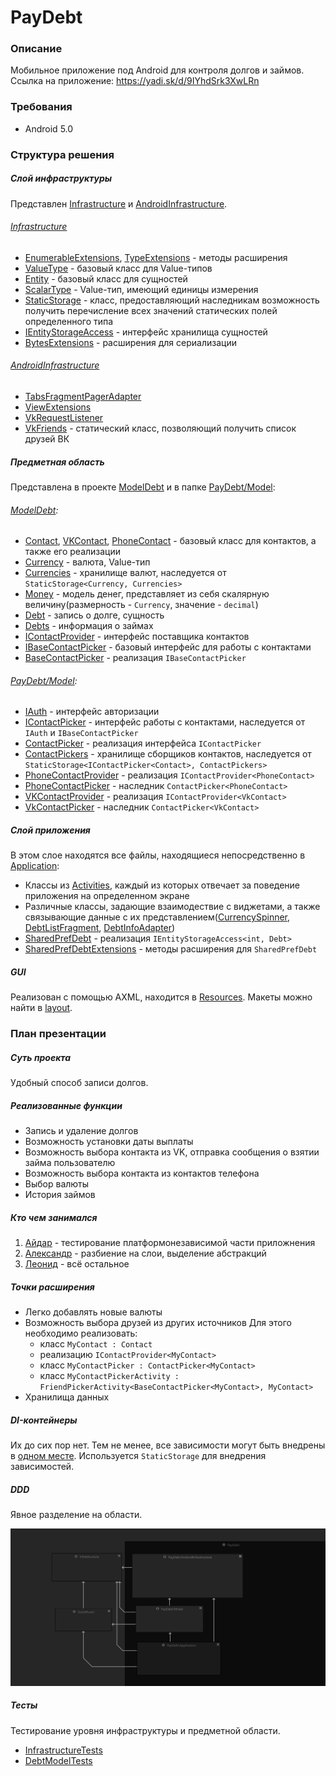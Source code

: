 # PayDebt

### Описание
Мобильное приложение под Android для контроля долгов и займов.
Ссылка на приложение: https://yadi.sk/d/9IYhdSrk3XwLRn

### Требования
*   Android 5.0

### Структура решения
##### Слой инфраструктуры
Представлен [Infrastructure](Infrastructure) и [AndroidInfrastructure](PayDebt/AndroidInfrastructure).

###### [Infrastructure](Infrastructure)
*   [EnumerableExtensions](Infrastructure/EnumerableExtensions.cs), [TypeExtensions](Infrastructure/TypeExtensions.cs) - методы расширения
*   [ValueType](Infrastructure/ValueType.cs) - базовый класс для Value-типов
*   [Entity](Infrastructure/Entity.cs) - базовый класс для сущностей
*   [ScalarType](Infrastructure/ScalarType.cs) - Value-тип, имеющий единицы измерения
*   [StaticStorage](Infrastructure/StaticStorage.cs) - класс, предоставляющий наследникам возможность получить перечисление всех значений статических полей определенного типа
*   [IEntityStorageAccess](Infrastructure/IEntityStorageAccess.cs) - интерфейс хранилища сущностей
*	[BytesExtensions](Infrastructure/BytesExtensions.cs) - расширения для сериализации

###### [AndroidInfrastructure](PayDebt/AndroidInfrastructure)
*   [TabsFragmentPagerAdapter](PayDebt/AndroidInfrastructure/TabsFragmentPagerAdapter.cs)
*   [ViewExtensions](PayDebt/AndroidInfrastructure/ViewExtensions.cs)
*   [VkRequestListener](PayDebt/AndroidInfrastructure/VkRequestListener.cs)
*	[VkFriends](PayDebt/AndroidInfrastructure/VkFriends.cs) - статический класс, позволяющий получить список друзей ВК


##### Предметная область
Представлена в проекте [ModelDebt](ModelDebt) и в папке [PayDebt/Model](PayDebt/Model):

###### [ModelDebt](ModelDebt):
*   [Contact](ModelDebt/Contact.cs), [VKContact](ModelDebt/VKContact.cs), [PhoneContact](ModelDebt/PhoneContact.cs) - базовый класс для контактов, а также его реализации
*   [Currency](ModelDebt/Currency.cs) - валюта, Value-тип
*   [Currencies](ModelDebt/Currencies.cs) - хранилище валют, наследуется от `StaticStorage<Currency, Currencies>`
*   [Money](ModelDebt/Money.cs) - модель денег, представляет из себя скалярную величину(размерность - `Currency`, значение - `decimal`)
*   [Debt](ModelDebt/Debt.cs) - запись о долге, сущность
*   [Debts](ModelDebt/Debts.cs) - информация о займах
*	[IContactProvider](ModelDebt/IContactProvider.cs) - интерфейс поставщика контактов
*	[IBaseContactPicker](ModelDebt/IBaseContactPicker.cs) - базовый интерфейс для работы с контактами
*	[BaseContactPicker](ModelDebt/BaseContactPicker.cs) - реализация `IBaseContactPicker`

###### [PayDebt/Model](PayDebt/Model):
*	[IAuth](PayDebt/Model/IAuth.cs) - интерфейс авторизации
*	[IContactPicker](PayDebt/Model/IContactPicker.cs) - интерфейс работы с контактами, наследуется от `IAuth` и `IBaseContactPicker`
*	[ContactPicker](PayDebt/Model/ContactPicker.cs) - реализация интерфейса `IContactPicker`
*	[ContactPickers](PayDebt/Model/ContactPickers.cs) - хранилище сборщиков контактов, наследуется от `StaticStorage<IContactPicker<Contact>, ContactPickers>`
*	[PhoneContactProvider](PayDebt/Model/PhoneContactProvider.cs) - реализация `IContactProvider<PhoneContact>`
*	[PhoneContactPicker](PayDebt/Model/PhoneContactPicker.cs) - наследник `ContactPicker<PhoneContact>`
*	[VKContactProvider](PayDebt/Model/VKContactProvider.cs) - реализация `IContactProvider<VkContact>`
*	[VkContactPicker](PayDebt/Model/VkContactPicker.cs) - наследник `ContactPicker<VkContact>`

##### Слой приложения
В этом слое находятся все файлы, находящиеся непосредственно в [Application](PayDebt/Application):
*   Классы из [Activities](PayDebt/Application/Activities), каждый из которых отвечает за поведение приложения на определенном экране
*	Различные классы, задающие взаимодествие с виджетами, а также связывающие данные с их представлением([CurrencySpinner](PayDebt/Application/CurrencySpinner.cs), [DebtListFragment](PayDebt/Application/DebtListFragment), [DebtInfoAdapter](PayDebt/Application/DebtInfoAdapter.cs))
*   [SharedPrefDebt](PayDebt/Application/SharedPrefDebt.cs) - реализация `IEntityStorageAccess<int, Debt>`
*   [SharedPrefDebtExtensions](PayDebt/Application/SharedPrefDebtExtensions.cs) - методы расширения для `SharedPrefDebt`


##### GUI
Реализован с помощью AXML, находится в [Resources](PayDebt/Resources). Макеты можно найти в [layout](PayDebt/Resources/layout).





### План презентации

##### Суть проекта
Удобный способ записи долгов.

##### Реализованные функции
*	Запись и удаление долгов
*	Возможность установки даты выплаты
*	Возможность выбора контакта из VK, отправка сообщения о взятии займа пользователю
*	Возможность выбора контакта из контактов телефона
*  	Выбор валюты
*  	История займов

##### Кто чем занимался
1.	[Айдар](https://github.com/lowgear) - тестирование платформонезависимой части приложнения
2.	[Александр](https://github.com/ashibaev) - разбиение на слои, выделение абстракций
3.	[Леонид](https://github.com/Leoltron) - всё остальное

##### Точки расширения 
*	Легко добавлять новые валюты
*	Возможность выбора друзей из других источников
	Для этого необходимо реализовать:
	*	класс `MyContact : Contact`
	*	реализацию `IContactProvider<MyContact>`
	*	класс `MyContactPicker : ContactPicker<MyContact>`
	*	класс `MyContactPickerActivity : FriendPickerActivity<BaseContactPicker<MyContact>, MyContact>`
*	Хранилища данных

##### DI-контейнеры
Их до сих пор нет. Тем не менее, все зависимости могут быть внедрены в [одном месте](PayDebt/Application/CustomApplication.cs). Используется `StaticStorage` для внедрения зависимостей.

##### DDD
Явное разделение на области. 

![Граф зависимостей](https://github.com/Leoltron/PayDebt/blob/master/DG2.png)

##### Тесты
Тестирование уровня инфраструктуры и предметной области.
*	[InfrastructureTests](InfrastructureTests)
*	[DebtModelTests](DebtModelTests)
